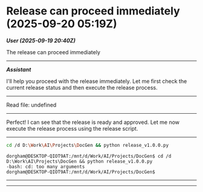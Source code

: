 <!-- Generated by SpecStory -->

# Release can proceed immediately (2025-09-20 05:19Z)

_**User (2025-09-19 20:40Z)**_

The release can proceed immediately

---

_**Assistant**_

I'll help you proceed with the release immediately. Let me first check the current release status and then execute the release process.


---

Read file: undefined

---

Perfect! I can see that the release is ready and approved. Let me now execute the release process using the release script.


---

```bash
cd /d D:\Work\AI\Projects\DocGen && python release_v1.0.0.py
```

```
dorgham@DESKTOP-QIOT9AT:/mnt/d/Work/AI/Projects/DocGen$ cd /d D:\Work\AI\Projects\DocGen && python release_v1.0.0.py
-bash: cd: too many arguments
dorgham@DESKTOP-QIOT9AT:/mnt/d/Work/AI/Projects/DocGen$ 
```

---



---

